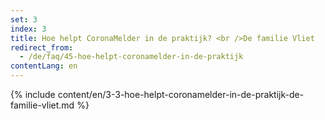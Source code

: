 ```yaml
---
set: 3
index: 3
title: Hoe helpt CoronaMelder in de praktijk? <br />De familie Vliet
redirect_from: 
  - /de/faq/45-hoe-helpt-coronamelder-in-de-praktijk
contentLang: en
---
```

{% include content/en/3-3-hoe-helpt-coronamelder-in-de-praktijk-de-familie-vliet.md %}
